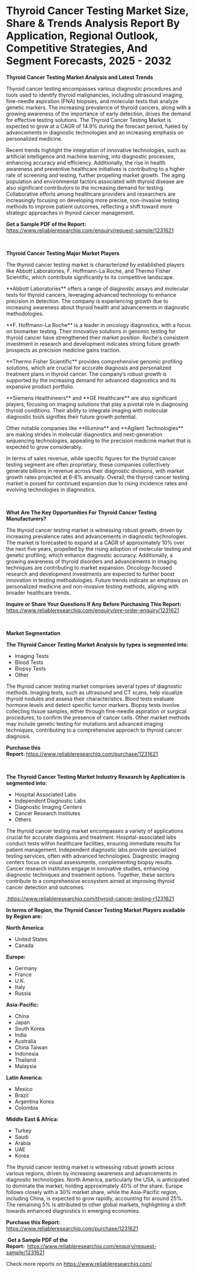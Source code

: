 <p><h1>Thyroid Cancer Testing Market Size, Share & Trends Analysis Report By Application, Regional Outlook, Competitive Strategies, And Segment Forecasts, 2025 - 2032</h1></p><p><strong>Thyroid Cancer Testing Market Analysis and Latest Trends</strong></p>
<p><p>Thyroid cancer testing encompasses various diagnostic procedures and tools used to identify thyroid malignancies, including ultrasound imaging, fine-needle aspiration (FNA) biopsies, and molecular tests that analyze genetic markers. The increasing prevalence of thyroid cancers, along with a growing awareness of the importance of early detection, drives the demand for effective testing solutions. The Thyroid Cancer Testing Market is expected to grow at a CAGR of 14.9% during the forecast period, fueled by advancements in diagnostic technologies and an increasing emphasis on personalized medicine.</p><p>Recent trends highlight the integration of innovative technologies, such as artificial intelligence and machine learning, into diagnostic processes, enhancing accuracy and efficiency. Additionally, the rise in health awareness and preventive healthcare initiatives is contributing to a higher rate of screening and testing, further propelling market growth. The aging population and environmental factors associated with thyroid disease are also significant contributors to the increasing demand for testing. Collaborative efforts among healthcare providers and researchers are increasingly focusing on developing more precise, non-invasive testing methods to improve patient outcomes, reflecting a shift toward more strategic approaches in thyroid cancer management.</p></p>
<p><strong>Get a Sample PDF of the Report:&nbsp;</strong> <a href="https://www.reliableresearchiq.com/enquiry/request-sample/1231621?utm_campaign=1842&utm_medium=2&utm_source=Github&utm_content=ia&utm_term=03032025&utm_id=thyroid-cancer-testing">https://www.reliableresearchiq.com/enquiry/request-sample/1231621</a></p>
<p>&nbsp;</p>
<p><strong>Thyroid Cancer Testing Major Market Players</strong></p>
<p><p>The thyroid cancer testing market is characterized by established players like Abbott Laboratories, F. Hoffmann-La Roche, and Thermo Fisher Scientific, which contribute significantly to its competitive landscape. </p><p>**Abbott Laboratories** offers a range of diagnostic assays and molecular tests for thyroid cancers, leveraging advanced technology to enhance precision in detection. The company is experiencing growth due to increasing awareness about thyroid health and advancements in diagnostic methodologies. </p><p>**F. Hoffmann-La Roche** is a leader in oncology diagnostics, with a focus on biomarker testing. Their innovative solutions in genomic testing for thyroid cancer have strengthened their market position. Roche's consistent investment in research and development indicates strong future growth prospects as precision medicine gains traction.</p><p>**Thermo Fisher Scientific** provides comprehensive genomic profiling solutions, which are crucial for accurate diagnosis and personalized treatment plans in thyroid cancer. The company’s robust growth is supported by the increasing demand for advanced diagnostics and its expansive product portfolio.</p><p>**Siemens Healthineers** and **GE Healthcare** are also significant players, focusing on imaging solutions that play a pivotal role in diagnosing thyroid conditions. Their ability to integrate imaging with molecular diagnostic tools signifies their future growth potential.</p><p>Other notable companies like **Illumina** and **Agilent Technologies** are making strides in molecular diagnostics and next-generation sequencing technologies, appealing to the precision medicine market that is expected to grow considerably.</p><p>In terms of sales revenue, while specific figures for the thyroid cancer testing segment are often proprietary, these companies collectively generate billions in revenue across their diagnostic divisions, with market growth rates projected at 6-8% annually. Overall, the thyroid cancer testing market is poised for continued expansion due to rising incidence rates and evolving technologies in diagnostics.</p></p>
<p>&nbsp;</p>
<p><strong>What Are The Key Opportunities For Thyroid Cancer Testing Manufacturers?</strong></p>
<p><p>The thyroid cancer testing market is witnessing robust growth, driven by increasing prevalence rates and advancements in diagnostic technologies. The market is forecasted to expand at a CAGR of approximately 10% over the next five years, propelled by the rising adoption of molecular testing and genetic profiling, which enhance diagnostic accuracy. Additionally, a growing awareness of thyroid disorders and advancements in imaging techniques are contributing to market expansion. Oncology-focused research and development investments are expected to further boost innovation in testing methodologies. Future trends indicate an emphasis on personalized medicine and non-invasive testing methods, aligning with broader healthcare trends.</p></p>
<p><strong>Inquire or Share Your Questions If Any Before Purchasing This Report:</strong> <a href="https://www.reliableresearchiq.com/enquiry/pre-order-enquiry/1231621?utm_campaign=1842&utm_medium=2&utm_source=Github&utm_content=ia&utm_term=03032025&utm_id=thyroid-cancer-testing">https://www.reliableresearchiq.com/enquiry/pre-order-enquiry/1231621</a></p>
<p>&nbsp;</p>
<p><strong>Market Segmentation</strong></p>
<p><strong>The Thyroid Cancer Testing Market Analysis by types is segmented into:</strong></p>
<p><ul><li>Imaging Tests</li><li>Blood Tests</li><li>Biopsy Tests</li><li>Other</li></ul></p>
<p><p>The thyroid cancer testing market comprises several types of diagnostic methods. Imaging tests, such as ultrasound and CT scans, help visualize thyroid nodules and assess their characteristics. Blood tests evaluate hormone levels and detect specific tumor markers. Biopsy tests involve collecting tissue samples, either through fine-needle aspiration or surgical procedures, to confirm the presence of cancer cells. Other market methods may include genetic testing for mutations and advanced imaging techniques, contributing to a comprehensive approach to thyroid cancer diagnosis.</p></p>
<p><strong>Purchase this Report:&nbsp;</strong><a href="https://www.reliableresearchiq.com/purchase/1231621?utm_campaign=1842&utm_medium=2&utm_source=Github&utm_content=ia&utm_term=03032025&utm_id=thyroid-cancer-testing">https://www.reliableresearchiq.com/purchase/1231621</a></p>
<p>&nbsp;</p>
<p><strong>The Thyroid Cancer Testing Market Industry Research by Application is segmented into:</strong></p>
<p><ul><li>Hospital Associated Labs</li><li>Independent Diagnostic Labs</li><li>Diagnostic Imaging Centers</li><li>Cancer Research Institutes</li><li>Others</li></ul></p>
<p><p>The thyroid cancer testing market encompasses a variety of applications crucial for accurate diagnosis and treatment. Hospital-associated labs conduct tests within healthcare facilities, ensuring immediate results for patient management. Independent diagnostic labs provide specialized testing services, often with advanced technologies. Diagnostic imaging centers focus on visual assessments, complementing biopsy results. Cancer research institutes engage in innovative studies, enhancing diagnostic techniques and treatment options. Together, these sectors contribute to a comprehensive ecosystem aimed at improving thyroid cancer detection and outcomes.</p></p>
<p><a href="https://www.reliableresearchiq.com/thyroid-cancer-testing-r1231621?utm_campaign=1842&utm_medium=2&utm_source=Github&utm_content=ia&utm_term=03032025&utm_id=thyroid-cancer-testing">&nbsp;https://www.reliableresearchiq.com/thyroid-cancer-testing-r1231621</a></p>
<p><strong>In terms of Region, the Thyroid Cancer Testing Market Players available by Region are:</strong></p>
<p>
    <p> <strong> North America: </strong>
        <ul>
            <li>United States</li>
            <li>Canada</li>
        </ul>
        </p> 
    <p> <strong> Europe: </strong>
        <ul>
            <li>Germany</li>
            <li>France</li>
            <li>U.K.</li>
            <li>Italy</li>
            <li>Russia</li>
        </ul>
        </p> 
    <p> <strong> Asia-Pacific: </strong>
        <ul>
            <li>China</li>
            <li>Japan</li>
            <li>South Korea</li>
            <li>India</li>
            <li>Australia</li>
            <li>China Taiwan</li>
            <li>Indonesia</li>
            <li>Thailand</li>
            <li>Malaysia</li>
        </ul>
        </p> 
    <p> <strong> Latin America: </strong>
        <ul>
            <li>Mexico</li>
            <li>Brazil</li>
            <li>Argentina Korea</li>
            <li>Colombia</li>
        </ul>
        </p> 
    <p> <strong> Middle East & Africa: </strong>
        <ul>
            <li>Turkey</li>
            <li>Saudi</li>
            <li>Arabia</li>
            <li>UAE</li>
            <li>Korea</li>
        </ul>
    </p>
    </p>
<p><p>The thyroid cancer testing market is witnessing robust growth across various regions, driven by increasing awareness and advancements in diagnostic technologies. North America, particularly the USA, is anticipated to dominate the market, holding approximately 40% of the share. Europe follows closely with a 30% market share, while the Asia-Pacific region, including China, is expected to grow rapidly, accounting for around 25%. The remaining 5% is attributed to other global markets, highlighting a shift towards enhanced diagnostics in emerging economies.</p></p>
<p><strong>Purchase this Report: </strong><a href="https://www.reliableresearchiq.com/purchase/1231621?utm_campaign=1842&utm_medium=2&utm_source=Github&utm_content=ia&utm_term=03032025&utm_id=thyroid-cancer-testing">https://www.reliableresearchiq.com/purchase/1231621</a></p>
<p>&nbsp;<strong>Get a Sample PDF of the Report:&nbsp;&nbsp;</strong><a href="https://www.reliableresearchiq.com/enquiry/request-sample/1231621?utm_campaign=1842&utm_medium=2&utm_source=Github&utm_content=ia&utm_term=03032025&utm_id=thyroid-cancer-testing">https://www.reliableresearchiq.com/enquiry/request-sample/1231621</a></p>
<p><strong></strong></p>
<p>Check more reports on <a href="https://www.reliableresearchiq.com/?utm_campaign=1842&utm_medium=2&utm_source=Github&utm_content=ia&utm_term=03032025&utm_id=thyroid-cancer-testing">https://www.reliableresearchiq.com/</a></p>
